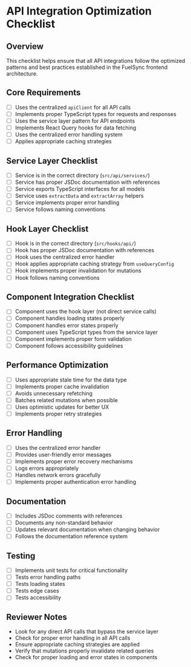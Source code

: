 # API Integration Optimization Checklist

## Overview

This checklist helps ensure that all API integrations follow the optimized patterns and best practices established in the FuelSync frontend architecture.

## Core Requirements

- [ ] Uses the centralized `apiClient` for all API calls
- [ ] Implements proper TypeScript types for requests and responses
- [ ] Uses the service layer pattern for API endpoints
- [ ] Implements React Query hooks for data fetching
- [ ] Uses the centralized error handling system
- [ ] Applies appropriate caching strategies

## Service Layer Checklist

- [ ] Service is in the correct directory (`src/api/services/`)
- [ ] Service has proper JSDoc documentation with references
- [ ] Service exports TypeScript interfaces for all models
- [ ] Service uses `extractData` and `extractArray` helpers
- [ ] Service implements proper error handling
- [ ] Service follows naming conventions

## Hook Layer Checklist

- [ ] Hook is in the correct directory (`src/hooks/api/`)
- [ ] Hook has proper JSDoc documentation with references
- [ ] Hook uses the centralized error handler
- [ ] Hook applies appropriate caching strategy from `useQueryConfig`
- [ ] Hook implements proper invalidation for mutations
- [ ] Hook follows naming conventions

## Component Integration Checklist

- [ ] Component uses the hook layer (not direct service calls)
- [ ] Component handles loading states properly
- [ ] Component handles error states properly
- [ ] Component uses TypeScript types from the service layer
- [ ] Component implements proper form validation
- [ ] Component follows accessibility guidelines

## Performance Optimization

- [ ] Uses appropriate stale time for the data type
- [ ] Implements proper cache invalidation
- [ ] Avoids unnecessary refetching
- [ ] Batches related mutations when possible
- [ ] Uses optimistic updates for better UX
- [ ] Implements proper retry strategies

## Error Handling

- [ ] Uses the centralized error handler
- [ ] Provides user-friendly error messages
- [ ] Implements proper error recovery mechanisms
- [ ] Logs errors appropriately
- [ ] Handles network errors gracefully
- [ ] Implements proper authentication error handling

## Documentation

- [ ] Includes JSDoc comments with references
- [ ] Documents any non-standard behavior
- [ ] Updates relevant documentation when changing behavior
- [ ] Follows the documentation reference system

## Testing

- [ ] Implements unit tests for critical functionality
- [ ] Tests error handling paths
- [ ] Tests loading states
- [ ] Tests edge cases
- [ ] Tests accessibility

## Reviewer Notes

- Look for any direct API calls that bypass the service layer
- Check for proper error handling in all API calls
- Ensure appropriate caching strategies are applied
- Verify that mutations properly invalidate related queries
- Check for proper loading and error states in components